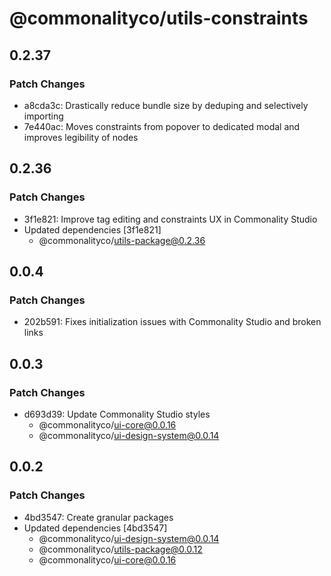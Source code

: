 # @commonalityco/utils-constraints

## 0.2.37

### Patch Changes

- a8cda3c: Drastically reduce bundle size by deduping and selectively importing
- 7e440ac: Moves constraints from popover to dedicated modal and improves legibility of nodes

## 0.2.36

### Patch Changes

- 3f1e821: Improve tag editing and constraints UX in Commonality Studio
- Updated dependencies [3f1e821]
  - @commonalityco/utils-package@0.2.36

## 0.0.4

### Patch Changes

- 202b591: Fixes initialization issues with Commonality Studio and broken links

## 0.0.3

### Patch Changes

- d693d39: Update Commonality Studio styles
  - @commonalityco/ui-core@0.0.16
  - @commonalityco/ui-design-system@0.0.14

## 0.0.2

### Patch Changes

- 4bd3547: Create granular packages
- Updated dependencies [4bd3547]
  - @commonalityco/ui-design-system@0.0.14
  - @commonalityco/utils-package@0.0.12
  - @commonalityco/ui-core@0.0.16
